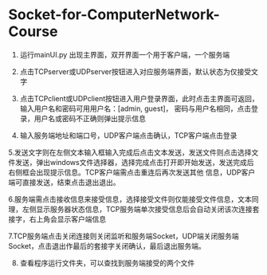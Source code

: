 # Socket-for-ComputerNetwork-Course
1. 运行mainUI.py 出现主界面，双开界面一个用于客户端，一个服务端

2. 点击TCPserver或UDPserver按钮进入对应服务端界面，默认状态为仅接受文字

3. 点击TCPclient或UDPclient按钮进入用户登录界面，此时点击主界面可返回，输入用户名和密码可用用户名：[admin, guest]， 密码与用户名相同，点击登录，用户名或密码不正确则弹出提示信息

4. 输入服务端地址和端口号，UDP客户端点击确认，TCP客户端点击登录

5.发送文字则在左侧文本输入框输入完成后点击文本发送，发送文件则点击选择文件发送，弹出windows文件选择器，选择完成点击打开即开始发送，发送完成后右侧框会出现提示信息。TCP客户端需点击重连后再次发送其他   信息，UDP客户端可直接发送，结束点击退出退出。

6.服务端需点击接收信息来接受信息，选择接受文件则仅能接受文件信息，文本同理，左侧显示服务器状态信息，TCP服务端单次接受信息后会自动关闭该次连接套接字，右上角会显示客户端信息

7.TCP服务端点击关闭连接则关闭监听和服务端Socket，UDP端关闭服务端Socket，点击退出作最后的套接字关闭确认，最后退出服务端。

8. 查看程序运行文件夹，可以查找到服务端接受的两个文件
